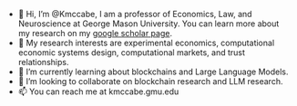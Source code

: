 - 👋 Hi, I’m @Kmccabe, I am a professor of Economics, Law, and Neuroscience at George Mason University.  You can learn more about my research on my [google scholar page](https://scholar.google.com/citations?user=DB4YOI4AAAAJ&hl=en&oi=ao).  
- 👀 My research interests are experimental economics, computational economic systems design, computational markets, and trust relationships.
- 🌱 I’m currently learning about blockchains and Large Language Models.
- 💞️ I’m looking to collaborate on blockchain research and LLM research.
- 📫 You can reach me at kmccabe.gmu.edu

<!---
Kmccabe/Kmccabe is a ✨ special ✨ repository because its `README.md` (this file) appears on your GitHub profile.
You can click the Preview link to take a look at your changes.
--->
